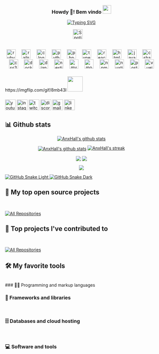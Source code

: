<h3 align="center">
  Howdy 👋! Bem vindo 
  <img src="https://media.giphy.com/media/hvRJCLFzcasrR4ia7z/giphy.gif" width="28">
</h3>

<!-- Typing SVG by DenverCoder1 - https://github.com/DenverCoder1/readme-typing-svg -->
<p style="text-align: center;">
<a href="https://git.io/typing-svg"><img src="https://readme-typing-svg.demolab.com?font=Fira+Code&pause=1000&lines=Full+Stacker+Developer;Permita-me+apresentar+novamente" alt="Typing SVG" /></a>
</p>

<!-- Social icons section -->
<p align="center">
  <a href="https://open.spotify.com/intl-pt/track/1wsZ0cp5He4Wm4yohNjwIs?si=4aa7915d4cbb4f19"><img width="32px" title="Spotify" src="https://i.imgur.com/UTw76o4.png"></a>
  &#8287;&#8287;&#8287;&#8287;&#8287;
</p>
<br/>

<div align="center">
  <img src="https://cdn.jsdelivr.net/gh/devicons/devicon/icons/ruby/ruby-original.svg" height="30" alt="ruby logo"  />
  <img width="12" />
  <img src="https://cdn.jsdelivr.net/gh/devicons/devicon/icons/rails/rails-original-wordmark.svg" height="30" alt="rails logo"  />
  <img width="12" />
  <img src="https://cdn.jsdelivr.net/gh/devicons/devicon/icons/c/c-original.svg" height="30" alt="c logo"  />
  <img width="12" />
  <img src="https://cdn.jsdelivr.net/gh/devicons/devicon/icons/python/python-original.svg" height="30" alt="python logo"  />
  <img width="12" />
  <img src="https://cdn.jsdelivr.net/gh/devicons/devicon/icons/php/php-original.svg" height="30" alt="php logo"  />
  <img width="12" />
  <img src="https://cdn.jsdelivr.net/gh/devicons/devicon/icons/typescript/typescript-original.svg" height="30" alt="typescript logo"  />
  <img width="12" />
  <img src="https://cdn.jsdelivr.net/gh/devicons/devicon/icons/react/react-original.svg" height="30" alt="react logo"  />
  <img width="12" />
  <img src="https://cdn.jsdelivr.net/gh/devicons/devicon/icons/html5/html5-original.svg" height="30" alt="html5 logo"  />
  <img width="12" />
  <img src="https://cdn.jsdelivr.net/gh/devicons/devicon/icons/javascript/javascript-original.svg" height="30" alt="javascript logo"  />
  <img width="12" />
  <img src="https://cdn.jsdelivr.net/gh/devicons/devicon/icons/csharp/csharp-original.svg" height="30" alt="csharp logo"  />
  <img width="12" />
  <img src="https://cdn.jsdelivr.net/gh/devicons/devicon/icons/css3/css3-original.svg" height="30" alt="css3 logo"  />
  <img width="12" />
  <img src="https://cdn.jsdelivr.net/gh/devicons/devicon/icons/docker/docker-original.svg" height="30" alt="docker logo"  />
  <img width="12" />
  <img src="https://cdn.jsdelivr.net/gh/devicons/devicon/icons/django/django-plain.svg" height="30" alt="django logo"  />
  <img width="12" />
  <img src="https://cdn.jsdelivr.net/gh/devicons/devicon/icons/nextjs/nextjs-original.svg" height="30" alt="nextjs logo"  />
  <img width="12" />
  <img src="https://cdn.jsdelivr.net/gh/devicons/devicon/icons/mysql/mysql-original.svg" height="30" alt="mysql logo"  />
  <img width="12" />
  <img src="https://cdn.jsdelivr.net/gh/devicons/devicon/icons/mongodb/mongodb-original.svg" height="30" alt="mongodb logo"  />
  <img width="12" />
  <img src="https://cdn.jsdelivr.net/gh/devicons/devicon/icons/npm/npm-original-wordmark.svg" height="30" alt="npm logo"  />
  <img width="12" />
  <img src="https://cdn.jsdelivr.net/gh/devicons/devicon/icons/nuxtjs/nuxtjs-original.svg" height="30" alt="nuxtjs logo"  />
  <img width="12" />
  <img src="https://cdn.jsdelivr.net/gh/devicons/devicon/icons/postgresql/postgresql-original.svg" height="30" alt="postgresql logo"  />
  <img width="12" />
  <img src="https://cdn.jsdelivr.net/gh/devicons/devicon/icons/vuejs/vuejs-original.svg" height="30" alt="vuejs logo"  />
</div>

###

<!-- My meme -->

<div align="left">   https://imgflip.com/gif/8mb43l
   <img src="[https://img.shields.io/static/v1?message=Youtube&logo=youtube&label=&color=FF0000&logoColor=white&labelColor=&style=for-the-badge](https://imgflip.com/gif/8mb43l)" height="50" />
</div>


###

<div align="left">
  <img src="https://img.shields.io/static/v1?message=Youtube&logo=youtube&label=&color=FF0000&logoColor=white&labelColor=&style=for-the-badge" height="35" alt="youtube logo"  />
  <img src="https://img.shields.io/static/v1?message=Instagram&logo=instagram&label=&color=E4405F&logoColor=white&labelColor=&style=for-the-badge" height="35" alt="instagram logo"  />
  <img src="https://img.shields.io/static/v1?message=Twitch&logo=twitch&label=&color=9146FF&logoColor=white&labelColor=&style=for-the-badge" height="35" alt="twitch logo"  />
  <img src="https://img.shields.io/static/v1?message=Discord&logo=discord&label=&color=7289DA&logoColor=white&labelColor=&style=for-the-badge" height="35" alt="discord logo"  />
  <img src="https://img.shields.io/static/v1?message=Gmail&logo=gmail&label=&color=D14836&logoColor=white&labelColor=&style=for-the-badge" height="35" alt="gmail logo"  />
  <img src="https://img.shields.io/static/v1?message=LinkedIn&logo=linkedin&label=&color=0077B5&logoColor=white&labelColor=&style=for-the-badge" height="35" alt="linkedin logo"  />
</div>

###
    
## 📊 Github stats

<!-- GitHub Readme Streak Stats - https://github.com/DenverCoder1/github-readme-streak-stats -->
<p align="center">
  <a href="https://github.com/vn7n24fzkq/github-profile-summary-cards"><img align="center" src="http://github-profile-summary-cards.vercel.app/api/cards/profile-details?username=AnxHall&theme=tokyonight" alt="AnxHall's github stats" /></a>
</p>

<p align="center">
  <a href="https://github.com/anuraghazra/github-readme-stats"><img align="center" src="https://github-readme-stats.zohan.tech/api?username=AnxHall&count_private=true&show_icons=true&include_all_commits=true&hide_border=true&theme=onedark" alt="AnxHall's github stats" /></a>
  <a href="https://github.com/DenverCoder1/github-readme-streak-stats">
    <img title="🔥 Get streak stats for your profile at git.io/streak-stats" alt="AnxHall's streak" src="https://streak-stats.demolab.com/?user=AnxHall&theme=onedark&hide_border=true"/>
  </a>
</p>

<!-- Some badges are from https://github.com/Ileriayo/markdown-badges -->
<!-- https://github.com/anuraghazra/github-readme-stats -->
<p align="center">
<a href="https://github.com/anuraghazra/github-readme-stats"><img align="center" src="https://github-readme-stats.zohan.tech/api/top-langs/?username=AnxHall&layout=compact&hide_border=true&theme=tokyonight" /></a>
<a href="https://wakatime.com/@AnxHall"><img align="center" src="https://github-readme-stats.zohan.tech/api/wakatime/?username=AnxHall&layout=compact&hide_border=true&theme=tokyonight" /></a>
</p>

<!-- https://github.com/ashutosh00710/github-readme-activity-graph -->

<p align="center">
  <a href="https://github.com/ryo-ma/github-profile-trophy">
    <img src="https://github-profile-trophy.vercel.app/?username=AnxHall&theme=apprentice">
  </a>
</p>

<a href="https://github.com/AnxHall#gh-light-mode-only" align="center">
  <img alt="GitHub Snake Light" src="https://githubusercontent.zohan.tech/snk.svg?user=AnxHall&repo=AnxHall&branch=output&path=github-contribution-grid-snake.svg#gh-light-mode-only" />
</a>

<a href="https://github.com/AnxHall#gh-dark-mode-only" align="center">
  <img alt="GitHub Snake Dark" src="https://githubusercontent.zohan.tech/snk.svg?user=AnxHall&repo=AnxHall&branch=output&path=github-contribution-grid-snake-dark.svg#gh-dark-mode-only" />
</a>

## 📘 My top open source projects
<br/>
<!-- Repo info cards - https://github.com/anuraghazra/github-readme-stats -->
<!-- Small repo cards (fork) - https://github.com/DenverCoder1/github-readme-stats -->
<!-- <p align="left">
  <a href="https://github.com/AnxHall/zoauth"><img width="278" src="https://github-readme-stats.zohan.tech/api/pin/?username=AnxHall&repo=zoauth&theme=prussian&hide_border=true"></a>
  <a href="https://github.com/AnxHall/c29"><img width="278" src="https://github-readme-stats.zohan.tech/api/pin/?username=AnxHall&repo=c29&theme=prussian&hide_border=true"></a>
  <a href="https://github.com/AnxHall/obs-voicemeeter-integration"><img width="278" src="https://github-readme-stats.zohan.tech/api/pin/?username=AnxHall&repo=obs-voicemeeter-integration&theme=prussian&hide_border=true"></a>
  <a href="https://github.com/AnxHall/batch-file-bot"><img width="278" src="https://github-readme-stats.zohan.tech/api/pin/?username=AnxHall&repo=batch-file-bot&theme=prussian&hide_border=true"></a>
  <a href="https://github.com/AnxHall/zoauth-demoApp"><img width="278" src="https://github-readme-stats.zohan.tech/api/pin/?username=AnxHall&repo=zoauth-demoApp&theme=prussian&hide_border=true"></a>
  <a href="https://github.com/AnxHall/population-simulation-web"><img width="278" src="https://github-readme-stats.zohan.tech/api/pin/?username=AnxHall&repo=population-simulation-web&theme=prussian&hide_border=true"></a>
  <a href="https://github.com/AnxHall/automatic-git-commits"><img width="278" src="https://github-readme-stats.zohan.tech/api/pin/?username=AnxHall&repo=automatic-git-commits&theme=prussian&hide_border=true"></a>
  <a href="https://github.com/AnxHall/zms"><img width="278" src="https://github-readme-stats.zohan.tech/api/pin/?username=AnxHall&repo=zms&theme=prussian&hide_border=true"></a>
</p> -->

<p align="left">
  <a href="https://github.com/AnxHall?tab=repositories"><img alt="All Repositories" title="All Repositories" src="https://custom-icon-badges.demolab.com/badge/-All%20Repos-2962FF?style=for-the-badge&logoColor=white&logo=repo"/></a>
</p>

## 📕 Top projects I've contributed to
<br/>
<!-- Small repo cards https://github.com/DenverCoder1/github-readme-stats (fork of anuraghazra/github-readme-stats) -->
<!-- <p align="left">
  <a href="https://github.com/anuraghazra/github-readme-stats"><img width="278" src="https://github-readme-stats.zohan.tech/api/pin/?username=anuraghazra&repo=github-readme-stats&theme=prussian&hide_border=true&show_owner=true"></a>
  <a href="https://github.com/shenuja/himandher"><img width="278" src="https://github-readme-stats.zohan.tech/api/pin/?username=shenuja&repo=himandher&theme=prussian&hide_border=true&show_owner=true"></a>
  <a href="https://github.com/Zyplos/discord-readme-badge"><img width="278" src="https://github-readme-stats.zohan.tech/api/pin/?username=Zyplos&repo=discord-readme-badge&theme=prussian&hide_border=true&show_owner=true"></a>
  <a href="https://github.com/th-ch/youtube-music"><img width="278" src="https://github-readme-stats.zohan.tech/api/pin/?username=th-ch&repo=youtube-music&theme=prussian&hide_border=true&show_owner=true"></a>
</p> -->

<p align="left">
  <a href="https://github.com/AnxHall?tab=repositories&type=fork"><img alt="All Repositories" title="All Repositories" src="https://custom-icon-badges.demolab.com/badge/-All%20Forks-2962FF?style=for-the-badge&logoColor=white&logo=fork"/></a>
</p>

## 🛠️ My favorite tools
<br/>
### 👨‍💻 Programming and markup languages
<br/>
<!-- <p>
    <a href="https://github.com/search?q=user%3AAnxHall+language%3Abash"><img alt="Bash" src="https://img.shields.io/badge/Bash-121011.svg?logo=gnu-bash&logoColor=white"></a>
    <a href="https://github.com/search?q=user%3AAnxHall+language%3Acss"><img alt="CSS" src="https://img.shields.io/badge/CSS-1572B6.svg?logo=css3&logoColor=white"></a>
    <a href="https://github.com/search?q=user%3AAnxHall+language%3Ags"><img alt="Google Apps Script" src="https://custom-icon-badges.demolab.com/badge/Google%20Apps%20Script-02569B.svg?logo=color-swatch&logoColor=white"></a>
    <a href="https://github.com/search?q=user%3AAnxHall+language%3Ahtml"><img alt="HTML" src="https://img.shields.io/badge/HTML-E34F26.svg?logo=html5&logoColor=white"></a>
    <a href="https://github.com/search?q=user%3AAnxHall+language%3Ajavascript"><img alt="JavaScript" src="https://img.shields.io/badge/JavaScript-F7DF1E.svg?logo=javascript&logoColor=black"></a>
    <a href="https://github.com/search?q=user%3AAnxHall+language%3Atex"><img alt="LaTeX" src="https://img.shields.io/badge/LaTeX-008080.svg?logo=LaTeX&logoColor=white"></a>
    <a href="https://github.com/search?q=user%3AAnxHall+language%3Amarkdown"><img alt="Markdown" src="https://img.shields.io/badge/Markdown-000000.svg?logo=markdown&logoColor=white"></a>
    <a href="https://github.com/search?q=user%3AAnxHall+language%3Ajavascript"><img alt="Node.js" src="https://img.shields.io/badge/Node.js-43853D.svg?logo=node.js&logoColor=white"></a>
    <a href="https://github.com/search?q=user%3AAnxHall+language%3Apython"><img alt="Python" src="https://img.shields.io/badge/Python-14354C.svg?logo=python&logoColor=white"></a>
    <a href="https://github.com/search?q=user%3AAnxHall+language%3Ascratch"><img alt="Scratch" src="https://img.shields.io/badge/Scratch-4D97FF.svg?logo=scratch&logoColor=white"></a>
    <a href="https://github.com/search?q=user%3AAnxHall+language%3Asql"><img alt="SQL" src="https://custom-icon-badges.demolab.com/badge/SQL-025E8C.svg?logo=database&logoColor=white"></a>
    <a href="https://github.com/search?q=user%3AAnxHall+language%3AtypeScript"><img alt="TypeScript" src="https://img.shields.io/badge/TypeScript-007ACC.svg?logo=typescript&logoColor=white"></a>
</p> -->

### 🧰 Frameworks and libraries
<br/>
<!-- <p>
    <a href="#"><img alt="Arduino" src="https://img.shields.io/badge/-Arduino-00979D?logo=Arduino&logoColor=white"></a>
    <a href="#"><img alt="Bootstrap" src="https://img.shields.io/badge/Bootstrap-7952B3.svg?logo=bootstrap&logoColor=white"></a>
    <a href="#"><img alt="Electron" src="https://img.shields.io/badge/Electron-20232e.svg?logo=electron&logoColor=white"></a>
    <a href="#"><img alt="Express.js" src="https://img.shields.io/badge/Express.js-404d59.svg?logo=express&logoColor=white"></a>
    <a href="#"><img alt="GitHub Actions" src="https://img.shields.io/badge/GitHub%20Actions-2671E5.svg?logo=github%20actions&logoColor=white"></a>
    <a href="#"><img alt="Material Design" src="https://img.shields.io/badge/Material%20Design-0081CB.svg?logo=material-design&logoColor=white"></a>
</p> -->

### 🗄️ Databases and cloud hosting
<br/>
<!-- <p>
    <a href="#"><img alt="GitHub Pages" src="https://img.shields.io/badge/GitHub%20Pages-327FC7.svg?logo=github&logoColor=white"></a>
    <a href="#"><img alt="MongoDB" src ="https://img.shields.io/badge/MongoDB-4ea94b.svg?logo=mongodb&logoColor=white"></a>
    <a href="#"><img alt="Notion" src="https://img.shields.io/badge/Notion-010101.svg?logo=notion&logoColor=white"></a>
    <a href="#"><img alt="PostgreSQL" src ="https://img.shields.io/badge/PostgreSQL-316192.svg?logo=postgresql&logoColor=white"></a>
    <a href="#"><img alt="Vercel" src="https://img.shields.io/badge/Vercel-000000.svg?logo=vercel&logoColor=white"></a>
</p> -->

### 💻 Software and tools
<br/>
<!-- <p>
    <a href="#"><img alt="Android" src="https://img.shields.io/badge/Android-3DDC84?logo=android&logoColor=white"></a>
    <a href="#"><img alt="Audacity" src="https://img.shields.io/badge/-Audacity-0000CC?logo=audacity&logoColor=white"></a>
    <a href="#"><img alt="Dark Reader" src="https://img.shields.io/badge/-Dark%20Reader-141E24?logo=dark-reader&logoColor=white"></a>
    <a href="#"><img alt="Discord" src="https://img.shields.io/badge/-Discord-5865F2.svg?logo=discord&logoColor=white"></a>
    <a href="#"><img alt="Git" src="https://img.shields.io/badge/Git-F05033.svg?logo=git&logoColor=white"></a>
    <a href="#"><img alt="GitHub Desktop" src="https://img.shields.io/badge/GitHub%20Desktop-8034A9.svg?logo=github&logoColor=white"></a>
    <a href="#"><img alt="OBS Studio" src="https://img.shields.io/badge/-OBS-302E31?logo=obs-studio&logoColor=white"></a>
    <a href="#"><img alt="Postman" src="https://img.shields.io/badge/Postman-FF6C37?logo=postman&logoColor=white"></a>
    <a href="#"><img alt="Stack Overflow" src="https://img.shields.io/badge/-Stack%20Overflow-FE7A16?logo=stack-overflow&logoColor=white"></a>
    <a href="#"><img alt="Visual Studio Code" src="https://img.shields.io/badge/Visual%20Studio%20Code-0078d7.svg?logo=visual-studio-code&logoColor=white"></a>
</p> -->

